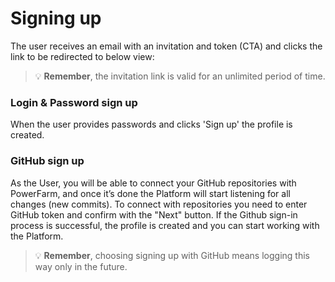 # Signing up


The user receives an email with an invitation and token (CTA) and clicks the link to be redirected to below view:

<!-- theme: warning -->
>💡 **Remember**, the invitation link is valid for an unlimited period of time.


### Login & Password sign up
When the user provides passwords and clicks 'Sign up' the profile is created.


### GitHub sign up
As the User, you will be able to connect your GitHub repositories with PowerFarm, and once it’s done the Platform will start listening for all changes (new commits).
To connect with repositories you need to enter GitHub token and confirm with the "Next" button.
If the Github sign-in process is successful, the profile is created and you can start working with the Platform.

<!-- theme: warning -->
>💡 **Remember**, choosing signing up with GitHub means logging this way only in the future.
